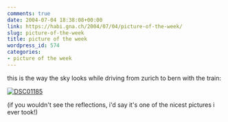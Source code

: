 ```yaml
---
comments: true
date: 2004-07-04 18:38:08+00:00
link: https://habi.gna.ch/2004/07/04/picture-of-the-week/
slug: picture-of-the-week
title: picture of the week
wordpress_id: 574
categories:
- picture of the week
---
```


this is the way the sky looks while driving from zurich to bern with the train:

[![DSC01185](https://habi.gna.ch/blog/images/DSC01185-tm.jpg)](https://habi.gna.ch/blog/images/DSC01185.JPG)

(if you wouldn't see the reflections, i'd say it's one of the nicest pictures i ever took!)
